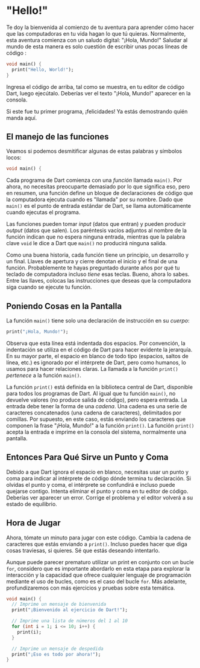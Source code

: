 # "Hello!"

Te doy la bienvenida al comienzo de tu aventura para aprender cómo hacer que las computadoras en tu vida hagan lo que tú quieras. Normalmente, esta aventura comienza con un saludo digital: "¡Hola, Mundo!" Saludar al mundo de esta manera es solo cuestión de escribir unas pocas líneas de código :

```dart
void main() {
  print("Hello, World!");
}
```
Ingresa el código de arriba, tal como se muestra, en tu editor de código Dart, luego ejecútalo. Deberías ver el texto "¡Hola, Mundo!" aparecer en la consola.

Si este fue tu primer programa, ¡felicidades! Ya estás demostrando quién manda aquí.

## El manejo de las funciones
Veamos si podemos desmitificar algunas de estas palabras y símbolos locos:

```dart
void main() {
```
Cada programa de Dart comienza con una _función_ llamada `main()`. Por ahora, no necesitas preocuparte demasiado por lo que significa eso, pero en resumen, una función define un bloque de declaraciones de código que la computadora ejecuta cuando es "llamada" por su nombre. Dado que `main()` es el punto de entrada estándar de Dart, se llama automáticamente cuando ejecutas el programa.

Las funciones pueden tomar _input_ (datos que entran) y pueden producir _output_ (datos que salen). Los paréntesis vacíos adjuntos al nombre de la función indican que no espera ninguna entrada, mientras que la palabra clave `void` le dice a Dart que `main()` no producirá ninguna salida.

Como una buena historia, cada función tiene un principio, un desarrollo y un final. Llaves de apertura y cierre denotan el inicio y el final de una función. Probablemente te hayas preguntado durante años por qué tu teclado de computadora incluso _tiene_ esas teclas. Bueno, ahora lo sabes. Entre las llaves, colocas las instrucciones que deseas que la computadora siga cuando se ejecute tu función.

## Poniendo Cosas en la Pantalla
La función `main()` tiene solo una declaración de instrucción en su _cuerpo_:

```dart
print("¡Hola, Mundo!");
```

Observa que esta línea está indentada dos espacios. Por convención, la indentación se utiliza en el código de Dart para hacer evidente la jerarquía. En su mayor parte, el espacio en blanco de todo tipo (espacios, saltos de línea, etc.) es ignorado por el intérprete de Dart, pero como humanos, lo usamos para hacer relaciones claras. La llamada a la función `print()` _pertenece_ a la función `main()`.

La función `print()` está definida en la biblioteca central de Dart, disponible para todos los programas de Dart. Al igual que tu función `main()`, no devuelve valores (no produce salida de código), pero espera entrada. La entrada debe tener la forma de una _cadena_. Una cadena es una serie de caracteres concatenados (una cadena de caracteres), delimitados por comillas. Por supuesto, en este caso, estás enviando los caracteres que componen la frase "¡Hola, Mundo!" a la función `print()`. La función `print()` acepta la entrada e imprime en la consola del sistema, normalmente una pantalla.

## Entonces Para Qué Sirve un Punto y Coma
Debido a que Dart ignora el espacio en blanco, necesitas usar un punto y coma para indicar al intérprete de código dónde termina tu declaración. Si olvidas el punto y coma, el intérprete se confundirá e incluso puede quejarse contigo. Intenta eliminar el punto y coma en tu editor de código. Deberías ver aparecer un error. Corrige el problema y el editor volverá a su estado de equilibrio.

## Hora de Jugar
Ahora, tómate un minuto para jugar con este código. Cambia la cadena de caracteres que estás enviando a `print()`. Incluso puedes hacer que diga cosas traviesas, si quieres. Sé que estás deseando intentarlo.

Aunque puede parecer prematuro utilizar un print en conjunto con un bucle `for`, considero que es importante abordarlo en esta etapa para explorar la interacción y la capacidad que ofrece cualquier lenguaje de programación mediante el uso de bucles, como es el caso del bucle `for`. Más adelante, profundizaremos con más ejercicios y pruebas sobre esta temática.

```dart
void main() {
  // Imprime un mensaje de bienvenida
  print("¡Bienvenido al ejercicio de Dart!");

  // Imprime una lista de números del 1 al 10
  for (int i = 1; i <= 10; i++) {
    print(i);
  }

  // Imprime un mensaje de despedida
  print("¡Eso es todo por ahora!");
}
```


